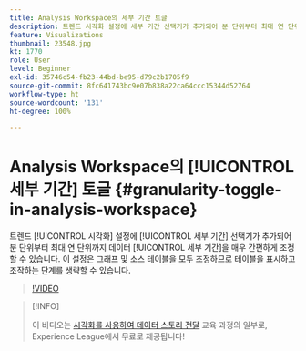 ```yaml
---
title: Analysis Workspace의 세부 기간 토글
description: 트렌드 시각화 설정에 세부 기간 선택기가 추가되어 분 단위부터 최대 연 단위까지 데이터 세부 기간을 매우 간편하게 조정할 수 있습니다. 이 설정은 그래프 및 소스 테이블을 모두 조정하므로 테이블을 표시하고 조작하는 단계를 생략할 수 있습니다.
feature: Visualizations
thumbnail: 23548.jpg
kt: 1770
role: User
level: Beginner
exl-id: 35746c54-fb23-44bd-be95-d79c2b1705f9
source-git-commit: 8fc641743bc9e07b838a22ca64ccc15344d52764
workflow-type: ht
source-wordcount: '131'
ht-degree: 100%

---
```


# Analysis Workspace의 [!UICONTROL 세부 기간] 토글 {#granularity-toggle-in-analysis-workspace}

트렌드 [!UICONTROL 시각화] 설정에 [!UICONTROL 세부 기간] 선택기가 추가되어 분 단위부터 최대 연 단위까지 데이터 [!UICONTROL 세부 기간]을 매우 간편하게 조정할 수 있습니다. 이 설정은 그래프 및 소스 테이블을 모두 조정하므로 테이블을 표시하고 조작하는 단계를 생략할 수 있습니다.

>[!VIDEO](https://video.tv.adobe.com/v/23548/?quality=12&learn=on)

>[!INFO]
>
> 이 비디오는 [시각화를 사용하여 데이터 스토리 전달](https://experienceleague.adobe.com/?recommended=Analytics-U-1-2021.1.visualizations) 교육 과정의 일부로, Experience League에서 무료로 제공됩니다!
